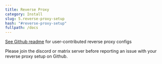 ```yaml
---
title: Reverse Proxy
category: Install
slug: 5.reverse-proxy-setup
hash: "#reverse-proxy-setup"
fullpath: /docs
---
```



[See Github readme](https://github.com/advplyr/audiobookshelf#reverse-proxy-set-up) for user-contributed reverse proxy configs


<div class=warn>Please join the discord or matrix server before reporting an issue with your reverse proxy setup on Github.</div>
